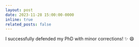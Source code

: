 ```yaml
---
layout: post
date: 2023-11-28 15:00:00-0000
inline: true
related_posts: false
---
```


I successfully defended my PhD with minor corrections! :sparkles: :smile:
